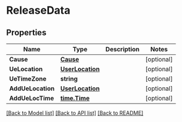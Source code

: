 # ReleaseData

## Properties
Name | Type | Description | Notes
------------ | ------------- | ------------- | -------------
**Cause** | [**Cause**](Cause.md) |  | [optional] 
**UeLocation** | [**UserLocation**](UserLocation.md) |  | [optional] 
**UeTimeZone** | **string** |  | [optional] 
**AddUeLocation** | [**UserLocation**](UserLocation.md) |  | [optional] 
**AddUeLocTime** | [**time.Time**](time.Time.md) |  | [optional] 

[[Back to Model list]](../README.md#documentation-for-models) [[Back to API list]](../README.md#documentation-for-api-endpoints) [[Back to README]](../README.md)


